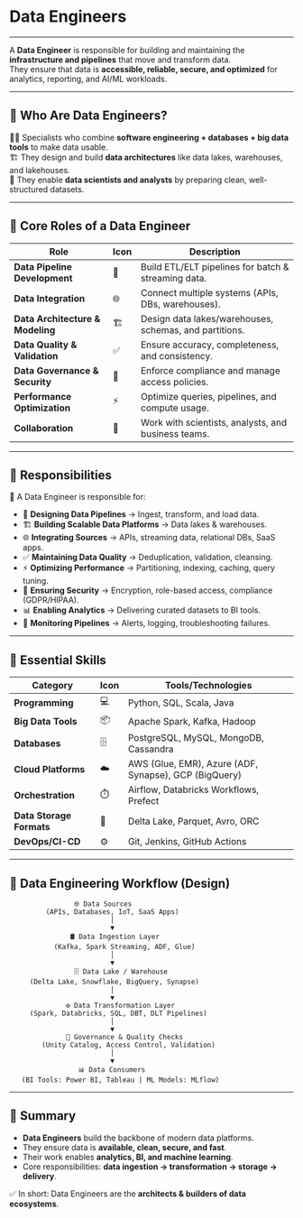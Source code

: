 # Data Engineers

---
A **Data Engineer** is responsible for building and maintaining the **infrastructure and pipelines** that move and transform data.  
They ensure that data is **accessible, reliable, secure, and optimized** for analytics, reporting, and AI/ML workloads.

---

## 🔹 Who Are Data Engineers?

🧑‍💻 Specialists who combine **software engineering + databases + big data tools** to make data usable.  
🏗️ They design and build **data architectures** like data lakes, warehouses, and lakehouses.  
🤝 They enable **data scientists and analysts** by preparing clean, well-structured datasets.  

---

## 🔹 Core Roles of a Data Engineer

| Role | Icon | Description |
|------|------|-------------|
| **Data Pipeline Development** | 🔄 | Build ETL/ELT pipelines for batch & streaming data. |
| **Data Integration** | 🌐 | Connect multiple systems (APIs, DBs, warehouses). |
| **Data Architecture & Modeling** | 🏗️ | Design data lakes/warehouses, schemas, and partitions. |
| **Data Quality & Validation** | ✅ | Ensure accuracy, completeness, and consistency. |
| **Data Governance & Security** | 🔐 | Enforce compliance and manage access policies. |
| **Performance Optimization** | ⚡ | Optimize queries, pipelines, and compute usage. |
| **Collaboration** | 🤝 | Work with scientists, analysts, and business teams. |

---

## 🔹 Responsibilities

📌 A Data Engineer is responsible for:

- 🔄 **Designing Data Pipelines** → Ingest, transform, and load data.  
- 🏗️ **Building Scalable Data Platforms** → Data lakes & warehouses.  
- 🌐 **Integrating Sources** → APIs, streaming data, relational DBs, SaaS apps.  
- ✅ **Maintaining Data Quality** → Deduplication, validation, cleansing.  
- ⚡ **Optimizing Performance** → Partitioning, indexing, caching, query tuning.  
- 🔐 **Ensuring Security** → Encryption, role-based access, compliance (GDPR/HIPAA).  
- 📊 **Enabling Analytics** → Delivering curated datasets to BI tools.  
- 📡 **Monitoring Pipelines** → Alerts, logging, troubleshooting failures.  

---

## 🔹 Essential Skills

| Category | Icon | Tools/Technologies |
|----------|------|---------------------|
| **Programming** | 💻 | Python, SQL, Scala, Java |
| **Big Data Tools** | 📦 | Apache Spark, Kafka, Hadoop |
| **Databases** | 🗄️ | PostgreSQL, MySQL, MongoDB, Cassandra |
| **Cloud Platforms** | ☁️ | AWS (Glue, EMR), Azure (ADF, Synapse), GCP (BigQuery) |
| **Orchestration** | ⏱️ | Airflow, Databricks Workflows, Prefect |
| **Data Storage Formats** | 📂 | Delta Lake, Parquet, Avro, ORC |
| **DevOps/CI-CD** | ⚙️ | Git, Jenkins, GitHub Actions |

---

## 🔹 Data Engineering Workflow (Design)

```text
                🌐 Data Sources
         (APIs, Databases, IoT, SaaS Apps)
                         │
                         ▼
               🛢️ Data Ingestion Layer
           (Kafka, Spark Streaming, ADF, Glue)
                         │
                         ▼
                🗄️ Data Lake / Warehouse
     (Delta Lake, Snowflake, BigQuery, Synapse)
                         │
                         ▼
              ⚙️ Data Transformation Layer
     (Spark, Databricks, SQL, DBT, DLT Pipelines)
                         │
                         ▼
              🔐 Governance & Quality Checks
        (Unity Catalog, Access Control, Validation)
                         │
                         ▼
                 📊 Data Consumers
   (BI Tools: Power BI, Tableau | ML Models: MLflow)
````

---

## 🔹 Summary

* **Data Engineers** build the backbone of modern data platforms.
* They ensure data is **available, clean, secure, and fast**.
* Their work enables **analytics, BI, and machine learning**.
* Core responsibilities: **data ingestion → transformation → storage → delivery**.

✅ In short: Data Engineers are the **architects & builders of data ecosystems**.
